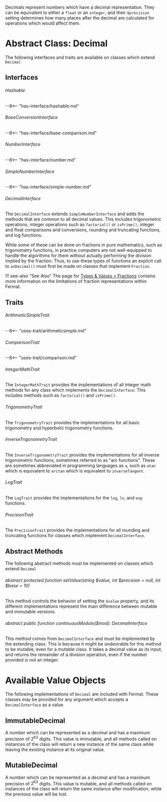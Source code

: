 Decimals represent numbers which have a decimal representation. They can be equivalent to either a `float` or an `integer`, and their `$precision` setting determines how many places after the decimal are calculated for operations which would affect them.

# Abstract Class: Decimal

The following interfaces and traits are available on classes which extend `Decimal`

## Interfaces

###### Hashable

--8<-- "has-interface/hashable.md"

###### BaseConversionInterface

--8<-- "has-interface/base-comparison.md"

###### NumberInterface

--8<-- "has-interface/number.md"

###### SimpleNumberInterface

--8<-- "has-interface/simple-number.md"

###### DecimalInterface

The `DecimalInterface` extends `SimpleNumberInterface` and adds the methods that are common to all decimal values. This includes trigonometric operations, integer operations such as `factorial()` or `isPrime()`, integer and float comparisons and conversions, rounding and truncating functions, and log functions.

While some of these can be done on fractions in pure mathematics, such as trigonometry functions, in practice computers are not well-equipped to handle the algorithms for them without actually performing the division implied by the fraction. Thus, to use these types of functions an explicit call to `asDecimal()` must first be made on classes that implement `Fraction`.

!!! see-also "See Also"
    The page for [Types & Values > Fractions](fractions.md) contains more information on the limitations of fraction representations within Fermat.

## Traits

###### ArithmeticSimpleTrait

--8<-- "uses-trait/arithmeticsimple.md"

###### ComparisonTrait

--8<-- "uses-trait/comparison.md"

###### IntegerMathTrait

The `IntegerMathTrait` provides the implementations of all integer math methods for any class which implements the `DecimalInterface`. This includes methods such as `factorial()` and `isPrime()`.

###### TrigonometryTrait

The `TrigonometryTrait` provides the implementations for all basic trigonometry and hyperbolic trigonometry functions.

###### InverseTrigonometryTrait

The `InverseTrigonometryTrait` provides the implementations for all inverse trigonometric functions, sometimes referred to as "arc functions". These are sometimes abbreviated in programming languages as `a`, such as `atan` which is equivalent to `arctan` which is equivalent to `inverseTangent`.

###### LogTrait

The `LogTrait` provides the implementations for the `log`, `ln`, and `exp` functions.

###### PrecisionTrait

The `PrecisionTrait` provides the implementations for all rounding and truncating functions for classes which implement `DecimalInterface`.

## Abstract Methods

The following abstract methods must be implemented on classes which extend `Decimal`

###### abstract protected function setValue(string $value, int $precision = null, int $base = 10)

This method controls the behavior of setting the `$value` property, and its different implementations represent the main difference between mutable and immutable versions.

###### abstract public function continuousModulo($mod): DecimalInterface

This method comes from `DecimalInterface` and must be implemented by the extending class. This is because it might be undesirable for this method to be mutable, even for a mutable class. It takes a decimal value as its input, and returns the remainder of a division operation, even if the number provided is not an integer.

# Available Value Objects

The following implementations of `Decimal` are included with Fermat. These classes may be provided for any argument which accepts a `DecimalInterface` as a value.

## ImmutableDecimal

A number which can be represented as a decimal and has a maximum precision of $`2^{63}`$ digits. This value is immutable, and all methods called on instances of the class will return a new instance of the same class while leaving the existing instance at its original value.

## MutableDecimal

A number which can be represented as a decimal and has a maximum precision of $`2^{63}`$ digits. This value is mutable, and all methods called on instances of the class will return the same instance after modification, while the previous value will be lost.